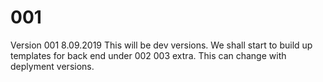 # 001
Version 001 8.09.2019
This will be dev versions. We shall start to build up templates for back end under 002 003 extra. This can change with deplyment versions. 
